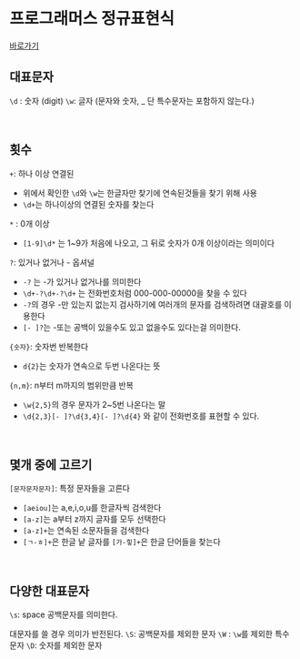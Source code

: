 # 프로그래머스 정규표현식

[바로가기](https://school.programmers.co.kr/learn/courses/11)

## 대표문자
`\d` : 숫자 (digit)
`\w`:  글자 (문자와 숫자, _   단 특수문자는 포함하지 않는다.)

<br>

## 횟수
`+`: 하나 이상 연결된
  - 위에서 확인한 `\d`와 `\w`는 한글자만 찾기에 연속된것들을 찾기 위해 사용
  - `\d+`는 하나이상의 연결된 숫자를 찾는다


`*` : 0개 이상
  - `[1-9]\d*` 는  1~9가 처음에 나오고, 그 뒤로 숫자가 0개 이상이라는 의미이다


`?`: 있거나 없거나 - 옵셔널
  - `-?` 는 -가 있거나 없거나를 의미한다
  - `\d+-?\d+-?\d+` 는 전화번호처럼 000-000-00000을 찾을 수 있다
  - `-?`의 경우 -만 있는지 없는지 검사하기에 여러개의 문자를 검색하려면 대괄호를 이용한다
  - ``[- ]?``는 -또는 공백이 있을수도 있고 없을수도 있다는걸 의미한다.


`{숫자}`: 숫자번 반복한다
  - `d{2}`는 숫자가 연속으로 두번 나온다는 뜻


`{n,m}`: n부터 m까지의 범위만큼 반복
  - `\w{2,5}`의 경우 문자가 2~5번 나온다는 말
  - `\d{2,3}[- ]?\d{3,4}[- ]?\d{4}` 와 같이 전화번호를 표현할 수 있다.

<br>

## 몇개 중에 고르기

``[문자문자문자]``: 특정 문자들을 고른다
  - `[aeiou]`는 a,e,i,o,u를 한글자씩 검색한다
  - `[a-z]`는 a부터 z까지 글자를 모두 선택한다
  - `[a-z]+`는 연속된 소문자들을 검색한다
  - `[ㄱ-ㅎ]+`은 한글 낱 글자를 `[가-힣]+`은 한글 단어들을 찾는다
 
  <br>

## 다양한 대표문자

`\s`:  space 공백문자를 의미한다.

대문자를 쓸 경우 의미가 반전된다.
`\S`: 공백문자를 제외한 문자
`\W` : `\w`를 제외한 특수문자
`\D`: 숫자를 제외한 문자

